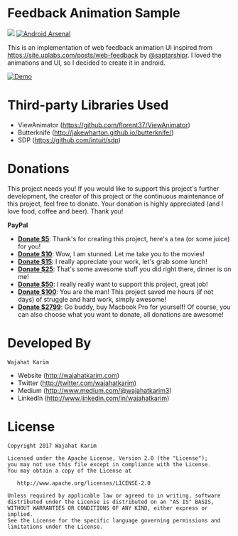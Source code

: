 Feedback Animation Sample
=========================
[![](https://img.shields.io/badge/MaterialUp-FeedbackAnim-brightgreen.svg)](https://material.uplabs.com/posts/feedback-animation-sample) [![Android Arsenal](https://img.shields.io/badge/Android%20Arsenal-Feedback%20Animation%20Sample-blue.svg?style=flat)](https://android-arsenal.com/details/3/5271)

This is an implementation of web feedback animation UI inspired from https://site.uplabs.com/posts/web-feedback by [@saptarshipr](https://twitter.com/saptarshipr). I loved the animations and UI, so I decided to create it in android.

[![Demo](https://github.com/wajahatkarim3/FeedbackAnimSample/blob/master/Art/demo_v1.gif)]()

# Third-party Libraries Used
* ViewAnimator (https://github.com/florent37/ViewAnimator)
* Butterknife (http://jakewharton.github.io/butterknife/)
* SDP (https://github.com/intuit/sdp)

Donations
=============

This project needs you! If you would like to support this project's further development, the creator of this project or the continuous maintenance of this project, feel free to donate. Your donation is highly appreciated (and I love food, coffee and beer). Thank you!

**PayPal**

* **[Donate $5](https://www.paypal.me/WajahatKarim/5)**: Thank's for creating this project, here's a tea (or some juice) for you!
* **[Donate $10](https://www.paypal.me/WajahatKarim/10)**: Wow, I am stunned. Let me take you to the movies!
* **[Donate $15](https://www.paypal.me/WajahatKarim/15)**: I really appreciate your work, let's grab some lunch!
* **[Donate $25](https://www.paypal.me/WajahatKarim/25)**: That's some awesome stuff you did right there, dinner is on me!
* **[Donate $50](https://www.paypal.me/WajahatKarim/50)**: I really really want to support this project, great job!
* **[Donate $100](https://www.paypal.me/WajahatKarim/100)**: You are the man! This project saved me hours (if not days) of struggle and hard work, simply awesome!
* **[Donate $2799](https://www.paypal.me/WajahatKarim/2799)**: Go buddy, buy Macbook Pro for yourself!
Of course, you can also choose what you want to donate, all donations are awesome!

# Developed By
```
Wajahat Karim
```
- Website (http://wajahatkarim.com)
- Twitter (http://twitter.com/wajahatkarim)
- Medium (http://www.medium.com/@wajahatkarim3)
- LinkedIn (http://www.linkedin.com/in/wajahatkarim)

# License

    Copyright 2017 Wajahat Karim

    Licensed under the Apache License, Version 2.0 (the "License");
    you may not use this file except in compliance with the License.
    You may obtain a copy of the License at

       http://www.apache.org/licenses/LICENSE-2.0

    Unless required by applicable law or agreed to in writing, software
    distributed under the License is distributed on an "AS IS" BASIS,
    WITHOUT WARRANTIES OR CONDITIONS OF ANY KIND, either express or implied.
    See the License for the specific language governing permissions and
    limitations under the License.
